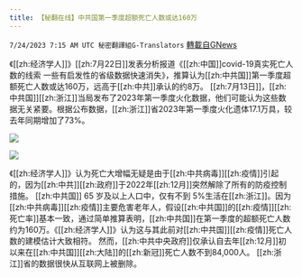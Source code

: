 ```yaml
---
title: 【秘翻在线】中共国第一季度超额死亡人数或达160万
---
```

`7/24/2023 7:15 AM UTC 秘密翻譯組G-Translators` [轉載自GNews](https://gnews.org/articles/1483021)

《[[zh:经济学人]]》[[zh:7月22日]]发表分析报道《[[zh:中国]]covid-19真实死亡人数的线索 一些有启发性的省级数据快速消失》，推算认为[[zh:中共国]]第一季度超额死亡人数或达160万，远高于[[zh:中共]]承认的约8万。
 [[zh:7月13日]]，[[zh:中共国]][[zh:浙江]]当局发布了2023年第一季度火化数据，他们可能认为这些数据无关紧要。根据公布数据，[[zh:浙江]]省2023年第一季度火化遗体17.1万具，较去年同期增加了73%。

![](https://i.imgur.com/ZnHDa0e.jpg)

![](https://i.imgur.com/f0HCmiD.jpg)


《[[zh:经济学人]]》认为死亡大增幅无疑是由于[[zh:中共病毒]][[zh:疫情]]引起的，因为[[zh:中共]][[zh:政府]]于2022年[[zh:12月]]突然解除了所有的防疫控制措施。
[[zh:中共国]] 65 岁及以上人口中，仅有不到 5%生活在[[zh:浙江]]。因为[[zh:中共病毒]][[zh:疫情]]主要危害老年人，假设[[zh:中共国]]的[[zh:疫情]][[zh:死亡率]]基本一致，通过简单推算表明，[[zh:中共国]]在第一季度的超额死亡人数约为160万。《[[zh:经济学人]]》认为这与其此前对[[zh:中共国]][[zh:疫情]]死亡人数的建模估计大致相符。
然而，[[zh:中共中央政府]]仅承认自去年[[zh:12月]]初以来在[[zh:中共国]][[zh:大陆]]的[[zh:新冠]]死亡人数不到84,000人。
[[zh:浙江]]省的数据很快从互联网上被删除。
